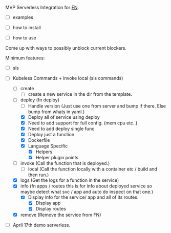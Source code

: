 MVP Serverless Integration for [FN](https://github.com/fnproject/fn).

- [ ] examples
- [ ] how to install
- [ ] how to use


Come up with  ways to possibly unblock current blockers.

Minimum features:

- [ ] sls

- [ ] Kubeless Commands + invoke local (sls commands)
    - [ ] create
        - [ ] create a new service in the dir from the template.
    - [ ] deploy (fn deploy)
        - [ ] Handle version (Just use one from server and bump if there. Else bump from whats in yaml.)
        - [x] Deploy all of service using deploy
        - [x] Need to add support for full config. (mem cpu etc..)
        - [x] Need to add deploy single func
        - [x] Deploy just a function
        - [x] Dockerfile
        - [x] Language Specific
            - [x] Helpers
            - [x] Helper plugin points
    - [ ] invoke (Call the function that is deployed.)
        - [ ] local (Call the function locally with a container etc / build and then run.)
    - [x] logs (Get the logs for a function in the service)
    - [x] info (fn apps / routes this is for info about deployed service so maybe detect what svc / app and auto do inspect on that one.)
        - [x] Display info for the service/ app and all of its routes.
            - [x] Display app
            - [x] Display routes
    - [x] remove (Remove the service from FN)

- [ ] April 17th demo serverless.
